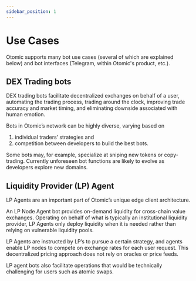 ```yaml
---
sidebar_position: 1
---
```

# Use Cases
Otomic supports many bot use cases (several of which are explained below) and bot interfaces (Telegram, within Otomic's product, etc.).

## DEX Trading bots
DEX trading bots facilitate decentralized exchanges on behalf of a user, automating the trading process, trading around the clock, improving trade accuracy and market timing, and eliminating downside associated with human emotion.

Bots in Otomic’s network can be highly diverse, varying based on 

1. individual traders’ strategies and
2. competition between developers to build the best bots.

Some bots may, for example, specialize at sniping new tokens or copy-trading. Currently unforeseen bot functions are likely to evolve as developers explore new domains.

## Liquidity Provider (LP) Agent
LP Agents are an important part of Otomic’s unique edge client architecture.

An LP Node Agent bot provides on-demand liquidity for cross-chain value exchanges. Operating on behalf of what is typically an institutional liquidity provider, LP Agents only deploy liquidity when it is needed rather than relying on vulnerable liquidity pools.

LP Agents are instructed by LP’s to pursue a certain strategy, and agents enable LP nodes to compete on exchange rates for each user request. This decentralized pricing approach does not rely on oracles or price feeds.

LP agent bots also facilitate operations that would be technically challenging for users such as atomic swaps.
